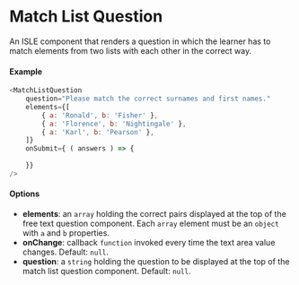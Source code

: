 # Match List Question

An ISLE component that renders a question in which the learner has to match elements from two lists with each other in the correct way.

#### Example

``` javascript
<MatchListQuestion
    question="Please match the correct surnames and first names."
    elements={[
        { a: 'Ronald', b: 'Fisher' },
        { a: 'Florence', b: 'Nightingale' },
        { a: 'Karl', b: 'Pearson' },
    ]}
    onSubmit={ ( answers ) => {
        
    }}
/>
```

#### Options

* __elements__: an `array` holding the correct pairs displayed at the top of the free text question component. Each `array` element must be an `object` with `a` and `b` properties.
* __onChange__: callback `function` invoked every time the text area value changes. Default: `null`.
* __question__: a `string` holding the question to be displayed at the top of the match list question component. Default: `null`.
